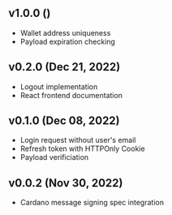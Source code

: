 ## v1.0.0 ()

*   Wallet address uniqueness
*   Payload expiration checking

## v0.2.0 (Dec 21, 2022)

*   Logout implementation
*   React frontend documentation

## v0.1.0 (Dec 08, 2022)

*   Login request without user's email
*   Refresh token with HTTPOnly Cookie
*   Payload verificiation

## v0.0.2 (Nov 30, 2022)

*   Cardano message signing spec integration
